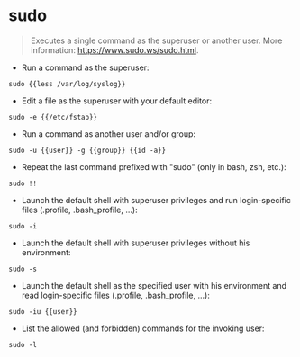 # sudo

> Executes a single command as the superuser or another user.
> More information: <https://www.sudo.ws/sudo.html>.

- Run a command as the superuser:

`sudo {{less /var/log/syslog}}`

- Edit a file as the superuser with your default editor:

`sudo -e {{/etc/fstab}}`

- Run a command as another user and/or group:

`sudo -u {{user}} -g {{group}} {{id -a}}`

- Repeat the last command prefixed with "sudo" (only in bash, zsh, etc.):

`sudo !!`

- Launch the default shell with superuser privileges and run login-specific files (.profile, .bash_profile, ...):

`sudo -i`

- Launch the default shell with superuser privileges without his environment:

`sudo -s`

- Launch the default shell as the specified user with his environment and read login-specific files (.profile, .bash_profile, ...):

`sudo -iu {{user}}`

- List the allowed (and forbidden) commands for the invoking user:

`sudo -l`
